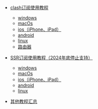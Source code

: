 - [clash订阅使用教程](/clash/)
    - [windows](/clash/windows.md)
    - [macOs](/clash/macOs.md)
    - [ios（iPhone、iPad）](/clash/ios.md)
    - [android](/clash/android.md)
    - [linux](/clash/linux.md)
    - [路由器](/clash/router.md)

- [SSR订阅使用教程（2024年底停止支持）](/ssr/)
    - [windows](/ssr/windows.md)
    - [macOs](/ssr/macOs.md)
    - [ios（iPhone、iPad）](/ssr/ios.md)
    - [android](/ssr/android.md)
    - [linux](/ssr/linux.md)

<!-- - [v2ray订阅使用教程](/v2ray/)
    - [windows](/v2ray/windows.md)
    - [macOs](/v2ray/macOs.md)
    - [ios](/v2ray/ios.md)
    - [android](/v2ray/android.md)
    - [linux](/v2ray/linux.md) -->

<!-- - [trojan订阅使用教程](/trojan/)
    - [windows](/trojan/windows.md)
    - [macOs](/trojan/macOs.md)
    - [ios](/trojan/ios.md)
    - [android](/trojan/android.md)
    - [linux](/trojan/linux.md) -->

- [其他教程汇总](/others/)